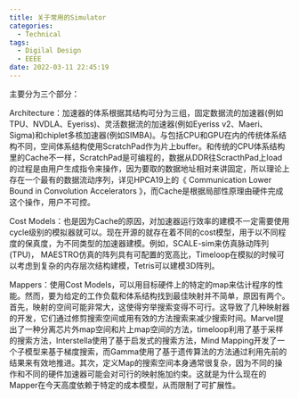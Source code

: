 ```yaml
---
title: 关于常用的Simulator
categories:
  - Technical
tags:
  - Digilal Design
  - EEEE
date: 2022-03-11 22:45:19
---
```


<!-- more -->

主要分为三个部分：

Architecture：加速器的体系根据其结构可分为三组，固定数据流的加速器(例如TPU、NVDLA、Eyeriss)、灵活数据流的加速器(例如Eyeriss v2、Maeri、Sigma)和chiplet多核加速器(例如SIMBA)。与包括CPU和GPU在内的传统体系结构不同，空间体系结构使用ScratchPad作为片上buffer。和传统的CPU体系结构里的Cache不一样，ScratchPad是可编程的，数据从DDR往ScracthPad上load的过程是由用户生成指令来操作，因为要取的数据地址相对来讲固定，所以理论上存在一个最有的数据流动序列，详见HPCA19上的《 Communication Lower Bound in Convolution Accelerators 》，而Cache是根据局部性原理由硬件完成这个操作，用户不可控。

Cost Models：也是因为Cache的原因，对加速器运行效率的建模不一定需要使用cycle级别的模拟器就可以。现在开源的就存在着不同的cost模型，用于以不同程度的保真度，为不同类型的加速器建模。例如，SCALE-sim来仿真脉动阵列(TPU)， MAESTRO仿真的阵列具有可配置的宽高比，Timeloop在模拟的时候可以考虑到复杂的内存层次结构建模，Tetris可以建模3D阵列。

Mappers：使用Cost Models，可以用目标硬件上的特定的map来估计程序的性能。然而，要为给定的工作负载和体系结构找到最佳映射并不简单，原因有两个。首先，映射的空间可能非常大，这使得穷举搜索变得不可行。这导致了几种映射器的开发，它们通过修剪搜索空间或用有效的方法搜索来减少搜索时间。Marvel提出了一种分离芯片外map空间和片上map空间的方法，timeloop利用了基于采样的搜索方法，Interstella使用了基于启发式的搜索方法，Mind Mapping开发了一个子模型来基于梯度搜索，而Gamma使用了基于遗传算法的方法通过利用先前的结果来有效地推进。其次，定义Map的搜索空间本身通常很复杂，因为不同的操作和不同的硬件加速器可能会对可行的映射施加约束。这就是为什么现在的Mapper在今天高度依赖于特定的成本模型，从而限制了可扩展性。
